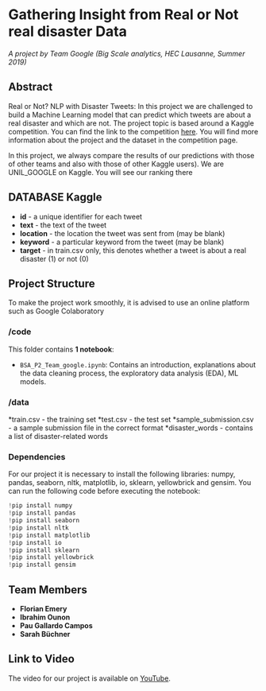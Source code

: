 # Gathering Insight from Real or Not real disaster Data

_A project by Team Google (Big Scale analytics, HEC Lausanne, Summer 2019)_

## Abstract
Real or Not? NLP with Disaster Tweets: In this project we are challenged to build a Machine Learning model that can predict which tweets are about a real disaster and which are not. The project topic is based around a Kaggle competition. You can find the link to the competition [here](https://www.kaggle.com/c/nlp-getting-started/overview). You will find more information about the project and the dataset in the competition page.

In this project, we always compare the results of our predictions with those of other teams and also with those of other Kaggle users). 
We are UNIL_GOOGLE on Kaggle. You will see our ranking there

## DATABASE Kaggle

* __id__ - a unique identifier for each tweet
* __text__ - the text of the tweet
* __location__ - the location the tweet was sent from (may be blank)
* __keyword__ - a particular keyword from the tweet (may be blank)
* __target__ - in train.csv only, this denotes whether a tweet is about a real disaster (1) or not (0)

## Project Structure

To make the project work smoothly, it is advised to use an online platform such as Google Colaboratory

### /code
This folder contains **1 notebook**:

* `BSA_P2_Team_google.ipynb`: Contains an introduction, explanations about the data cleaning process, the exploratory data analysis (EDA), ML models.


### /data

*train.csv - the training set 
*test.csv - the test set
*sample_submission.csv - a sample submission file in the correct format
*disaster_words - contains a list of disaster-related words

### Dependencies
For our project it is necessary to install the following libraries: numpy, pandas, seaborn, nltk, matplotlib, io, sklearn, yellowbrick and gensim. You can run the following code before executing the notebook: 

```python
!pip install numpy
!pip install pandas
!pip install seaborn
!pip install nltk
!pip install matplotlib
!pip install io
!pip install sklearn
!pip install yellowbrick
!pip install gensim
```

## Team Members
* __Florian Emery__
* __Ibrahim Ounon__
* __Pau Gallardo Campos__
* __Sarah Büchner__


## Link to Video

The video for our project is available on [YouTube](https://youtu.be/tdJWsxcjBZs). 


